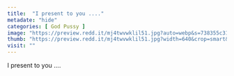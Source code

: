 ```yaml
---
title:  "I present to you ...."
metadate: "hide"
categories: [ God Pussy ]
image: "https://preview.redd.it/mj4twvwklil51.jpg?auto=webp&s=738355c31e1d04b1d12117fa3dc1511531c4db97"
thumb: "https://preview.redd.it/mj4twvwklil51.jpg?width=640&crop=smart&auto=webp&s=3d3e1b0cfe94cf1c62ec3791094e9f557aff2d9d"
visit: ""
---
```

I present to you ....
